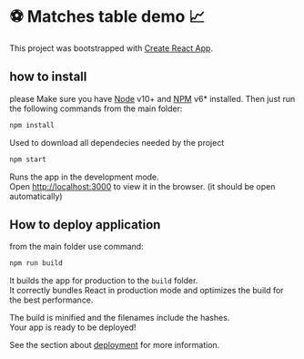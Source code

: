 # :soccer:  Matches table demo :chart_with_upwards_trend:

This project was bootstrapped with [Create React App](https://github.com/facebook/create-react-app).

## how to install

please Make sure you have [Node](https://nodejs.org/) v10+ and [NPM](https://www.npmjs.com/) v6* installed. Then just run the following commands from the main folder:

```sh
npm install
```

Used to download all dependecies needed by the project

```sh
npm start
```

Runs the app in the development mode.\
Open [http://localhost:3000](http://localhost:3000) to view it in the browser. (it should be open automatically)


## How to deploy application

from the main folder use command:
```sh
npm run build
```

It builds the app for production to the `build` folder.\
It correctly bundles React in production mode and optimizes the build for the best performance.

The build is minified and the filenames include the hashes.\
Your app is ready to be deployed!

See the section about [deployment](https://facebook.github.io/create-react-app/docs/deployment) for more information.

